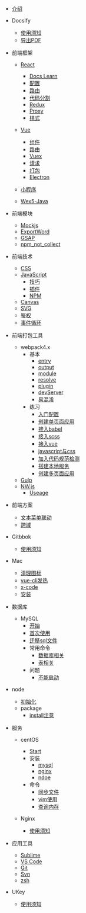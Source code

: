 * [介绍](README.md)

* Docsify

  * [使用须知](view/docsify/useage.md)
  * [导出PDF](view/docsify/md2pdf.md)

* 前端框架

  * [React](view/front_frame/react/react.md)
    * [Docs Learn](view/front_frame/react/docs-learn.md)
    * [配置](view/front_frame/react/config.md)
    * [路由](view/front_frame/react/router.md)
    * [代码分割](view/front_frame/react/codeSpliting.md)
    * [Redux](view/front_frame/react/redux.md)
    * [Proxy](view/front_frame/react/proxy.md)
    * [样式](view/front_frame/react/style.md)

  * [Vue](view/front_frame/vue/vue.md)
    * [组件](view/front_frame/vue/component.md)
    * [路由](view/front_frame/vue/router.md)
    * [Vuex](view/front_frame/vue/vuex.md)
    * [请求](view/front_frame/vue/api.md)
    * [打包](view/front_frame/vue/build.md)
    * [Electron](view/front_frame/vue/electron.md)

  * [小程序](view/front_frame/mini-program.md)

  * [Wex5-Java](view/front_frame/wex5-java.md)

* 前端模块

  * [Mockjs](view/front_modules/mock.md)
  * [ExportWord](view/front_modules/exportWord.md)
  * [GSAP](view/front_modules/gsap.md)
  * [npm_not_collect](view/front_modules/useful.md)

* 前端技术

  * [CSS](view/front_technique/css.judge.md)
  * [JavaScript](view/front_technique/js.judge.md)
    * [技巧](view/js/knife.md)
    * [插件](view/js/plugin.md)
    * [NPM](view/js/npmModules.md)
  * [Canvas](view/front_technique/canvas.md)
  * [SVG](view/front_technique/svg.md)
  * [鉴权](view/front_technique/authority.md)
  * [事件循环](view/front_technique/eventLoop.md)

* 前端打包工具

  * webpack4.x
    * 基本
      * [entry](view/front_pack/webpack/base/entry.md)
      * [output](view/front_pack/webpack/base/output.md)
      * [module](view/front_pack/webpack/base/module.md)
      * [resolve](view/front_pack/webpack/base/resolve.md)
      * [plugin](view/front_pack/webpack/base/plugin.md)
      * [devServer](view/front_pack/webpack/base/devServer.md)
      * [易混淆](view/front_pack/webpack/base/attention.md)
    * 练习
      * [入门配置](view/front_pack/webpack/train/start.md)
      * [创建单页面应用](view/front_pack/webpack/train/singlePage.md)
      * [接入babel](view/front_pack/webpack/train/babelLoader.md)
      * [接入scss](view/front_pack/webpack/train/scssLoader.md)
      * [接入vue](view/front_pack/webpack/train/vueLoader.md)
      * [javascript与css](view/front_pack/webpack/train/splitJsCss.md)
      * [加入代码规范检测](view/front_pack/webpack/train/lint.md)
      * [搭建本地服务](view/front_pack/webpack/train/localServer.md)
      * [创建多页面应用](view/front_pack/webpack/train/multiPage.md)
  * [Gulp](view/front_pack/gulp.md)
  * [NW.js](view/nw/README.md)
    * [Useage](view/nw/useage.md)

* 前端方案

  * [文本菜单联动](view/front_plan/fullpageScrollMenu.md)
  * [跨域](view/front_plan/Proxy.md)

* Gitbbok

  * [使用须知](view/gitbook/gitbook.md)

* Mac

  * [清理图标](view/mac/clearIcon.md)
  * [vue-cli发热](view/mac/vue-cli项目.md)
  * [x-code](view/mac/x-code.md)
  * [安装](view/mac/install.md)


* 数据库

  * MySQL
    * [开始](view/mysql/start.md)
    * [首次使用](view/mysql/firstUse.md)
    * [迁移sql文件](view/mysql/movesql.md)
    * 常用命令
      * [数据库相关](view/mysql/database.md)
      * [表相关](view/mysql/table.md)
    * 问题
      * [不能启动](view/mysql/cantStart.md)

* node

  * [初始化](view/node/init.md)
  * package
    * [install注意](view/node/npm_install.md)


* 服务

  * centOS
    * [Start](view/service/centos/start.md)
    * 安装
      * [mysql](view/service/centos/mysql.md)
      * [nginx](view/service/centos/nginx.md)
      * [ndoe](view/service/centos/node.md)
    * 命令
      * [同步文件](view/service/centos/syncFile.md)
      * [vim使用](view/service/centos/vim.md)
      * [查询内存](view/service/centos/storage.md)

  * Nginx
    * [使用须知](view/service/nginx.md)


* 应用工具

  * [Sublime](view/tools/sublime.md)
  * [VS Code](view/tools/vscode.md)
  * [Git](view/tools/git.step.md)
  * [Svn](view/tools/svn.md)
  * [zsh](view/tools/zsh.md)

* UKey
  * [使用须知](view/ukey/useage.md)

